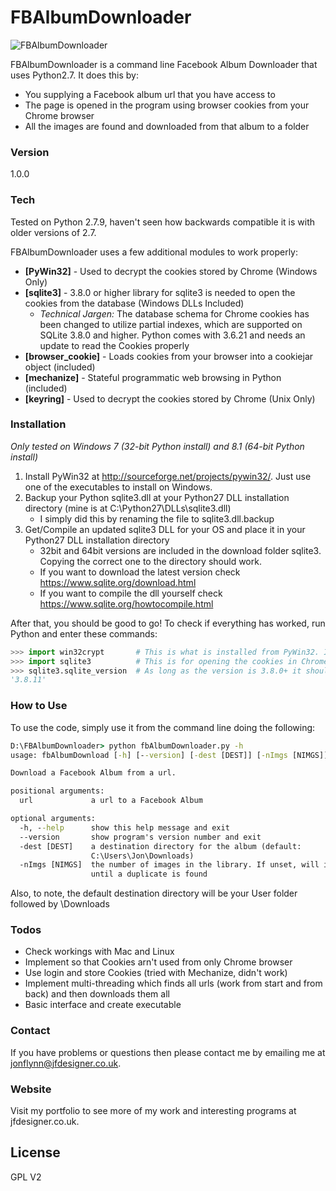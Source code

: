 # FBAlbumDownloader

![FBAlbumDownloader](https://jflynndesigner.files.wordpress.com/2015/09/fbalbumdownloader_banner.png "FBAlbumDownloader")

FBAlbumDownloader is a command line Facebook Album Downloader that uses Python2.7. It does this by:

  - You supplying a Facebook album url that you have access to
  - The page is opened in the program using browser cookies from your Chrome browser
  - All the images are found and downloaded from that album to a folder

### Version
1.0.0

### Tech

Tested on Python 2.7.9, haven't seen how backwards compatible it is with older versions of 2.7.

FBAlbumDownloader uses a few additional modules to work properly:

* **[PyWin32]**         - Used to decrypt the cookies stored by Chrome (Windows Only) 
* **[sqlite3]**         - 3.8.0 or higher library for sqlite3 is needed to open the cookies from the database (Windows DLLs Included)
    * *Technical Jargen:* The database schema for Chrome cookies has been changed to utilize partial indexes, which are supported on SQLite 3.8.0 and higher. Python comes with 3.6.21 and needs an update to read the Cookies properly
* **[browser_cookie]**  - Loads cookies from your browser into a cookiejar object (included)
* **[mechanize]**       - Stateful programmatic web browsing in Python (included) 
* **[keyring]** - Used to decrypt the cookies stored by Chrome (Unix Only)

### Installation

*Only tested on Windows 7 (32-bit Python install) and 8.1 (64-bit Python install)*

1. Install PyWin32 at http://sourceforge.net/projects/pywin32/. Just use one of the executables to install on Windows.
2. Backup your Python sqlite3.dll at your Python27 DLL installation directory (mine is at C:\Python27\DLLs\sqlite3.dll)
    * I simply did this by renaming the file to sqlite3.dll.backup
3. Get/Compile an updated sqlite3 DLL for your OS and place it in your Python27 DLL installation directory
    * 32bit and 64bit versions are included in the download folder sqlite3. Copying the correct one to the directory should work.
    * If you want to download the latest version check https://www.sqlite.org/download.html
    * If you want to compile the dll yourself check https://www.sqlite.org/howtocompile.html

After that, you should be good to go! To check if everything has worked, run Python and enter these commands:

```python
>>> import win32crypt       # This is what is installed from PyWin32. If this fails to import, check your install
>>> import sqlite3          # This is for opening the cookies in Chrome. If this fails to import, check your install
>>> sqlite3.sqlite_version  # As long as the version is 3.8.0+ it should work fine
'3.8.11'
```

### How to Use

To use the code, simply use it from the command line doing the following:

```bat
D:\FBAlbumDownloader> python fbAlbumDownloader.py -h
usage: fbAlbumDownload [-h] [--version] [-dest [DEST]] [-nImgs [NIMGS]] [url]

Download a Facebook Album from a url.

positional arguments:
  url             a url to a Facebook Album

optional arguments:
  -h, --help      show this help message and exit
  --version       show program's version number and exit
  -dest [DEST]    a destination directory for the album (default:
                  C:\Users\Jon\Downloads)
  -nImgs [NIMGS]  the number of images in the library. If unset, will iterate
                  until a duplicate is found

```

Also, to note, the default destination directory will be your User folder followed by \Downloads

### Todos

 - Check workings with Mac and Linux
 - Implement so that Cookies arn't used from only Chrome browser 
 - Use login and store Cookies (tried with Mechanize, didn't work)
 - Implement multi-threading which finds all urls (work from start and from back) and then downloads them all
 - Basic interface and create executable

### Contact

If you have problems or questions then please contact me by emailing me at jonflynn@jfdesigner.co.uk.

### Website

Visit my portfolio to see more of my work and interesting programs at jfdesigner.co.uk.

License
----

GPL V2

